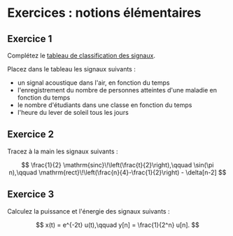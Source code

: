 # Exercices : notions élémentaires


## Exercice 1

Complétez le <a href="../_static/classification.pdf">tableau de classification des signaux</a>.

Placez dans le tableau les signaux suivants :
- un signal acoustique dans l'air, en fonction du temps
- l'enregistrement du nombre de personnes atteintes d'une maladie en fonction du temps
- le nombre d'étudiants dans une classe en fonction du temps
- l'heure du lever de soleil tous les jours


## Exercice 2

Tracez à la main les signaux suivants :

$$
  \frac{1}{2} \mathrm{sinc}\!\left(\frac{t}{2}\right),\qquad
  \sin(\pi n),\qquad
  \mathrm{rect}\!\left(\frac{n}{4}-\frac{1}{2}\right) - \delta[n-2]
$$


## Exercice 3

Calculez la puissance et l'énergie des signaux suivants :

$$
  x(t) = e^{-2t} u(t),\qquad
  y[n] = \frac{1}{2^n} u[n].
$$
